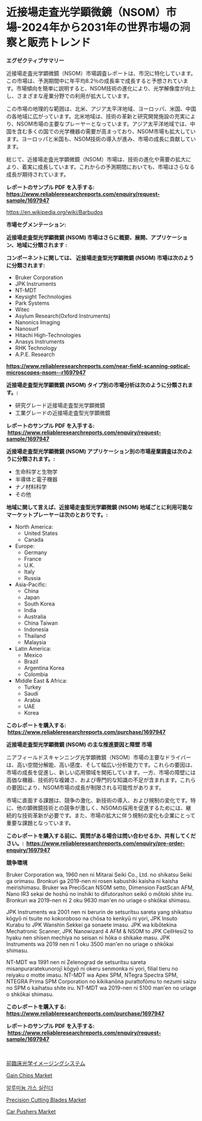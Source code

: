 <p><h1>近接場走査光学顕微鏡（NSOM）市場-2024年から2031年の世界市場の洞察と販売トレンド</h1></p><p><strong>エグゼクティブサマリー</strong></p>
<p><p>近接場走査光学顕微鏡（NSOM）市場調査レポートは、市況に特化しています。この市場は、予測期間中に年平均8.2％の成長率で成長すると予想されています。市場傾向を簡単に説明すると、NSOM技術の進化により、光学解像度が向上し、さまざまな産業分野での利用が拡大しています。</p><p>この市場の地理的な範囲は、北米、アジア太平洋地域、ヨーロッパ、米国、中国の各地域に広がっています。北米地域は、技術の革新と研究開発施設の充実により、NSOM市場の主要なプレーヤーとなっています。アジア太平洋地域では、中国を含む多くの国での光学機器の需要が高まっており、NSOM市場も拡大しています。ヨーロッパと米国も、NSOM技術の導入が進み、市場の成長に貢献しています。</p><p>総じて、近接場走査光学顕微鏡（NSOM）市場は、技術の進化や需要の拡大により、着実に成長しています。これからの予測期間においても、市場はさらなる成長が期待されています。</p></p>
<p><strong>レポートのサンプル PDF を入手する: <a href="https://www.reliableresearchreports.com/enquiry/request-sample/1697947">https://www.reliableresearchreports.com/enquiry/request-sample/1697947</a></strong></p>
<p><a href="https://en.wikipedia.org/wiki/Barbudos">https://en.wikipedia.org/wiki/Barbudos</a></p>
<p><strong>市場セグメンテーション:</strong></p>
<p><strong> 近接場走査型光学顕微鏡 (NSOM) 市場はさらに概要、展開、アプリケーション、地域に分類されます :</strong></p>
<p><strong>コンポーネントに関しては、 近接場走査型光学顕微鏡 (NSOM) 市場は次のように分類されます: &nbsp;</strong></p>
<p><ul><li>Bruker Corporation</li><li>JPK Instruments</li><li>NT-MDT</li><li>Keysight Technologies</li><li>Park Systems</li><li>Witec</li><li>Asylum Research(Oxford Instruments)</li><li>Nanonics Imaging</li><li>Nanosurf</li><li>Hitachi High-Technologies</li><li>Anasys Instruments</li><li>RHK Technology</li><li>A.P.E. Research</li></ul></p>
<p><strong><a href="https://www.reliableresearchreports.com/near-field-scanning-optical-microscopes-nsom--r1697947">https://www.reliableresearchreports.com/near-field-scanning-optical-microscopes-nsom--r1697947</a></strong></p>
<p><strong> 近接場走査型光学顕微鏡 (NSOM) タイプ別の市場分析は次のように分類されます。:</strong></p>
<p><ul><li>研究グレード近接場走査型光学顕微鏡</li><li>工業グレードの近接場走査型光学顕微鏡</li></ul></p>
<p><strong>レポートのサンプル PDF を入手する: &nbsp;<a href="https://www.reliableresearchreports.com/enquiry/request-sample/1697947">https://www.reliableresearchreports.com/enquiry/request-sample/1697947</a></strong></p>
<p><strong> 近接場走査型光学顕微鏡 (NSOM) アプリケーション別の市場産業調査は次のように分類されます。:</strong></p>
<p><ul><li>生命科学と生物学</li><li>半導体と電子機器</li><li>ナノ材料科学</li><li>その他</li></ul></p>
<p><strong>地域に関して言えば、近接場走査型光学顕微鏡 (NSOM) 地域ごとに利用可能なマーケットプレーヤーは次のとおりです。:</strong></p>
<p><ul>
    <li>
        North America:
        <ul>
            <li>United States</li>
            <li>Canada</li>
        </ul>
    </li>
    <li>
        Europe:
        <ul>
            <li>Germany</li>
            <li>France</li>
            <li>U.K.</li>
            <li>Italy</li>
            <li>Russia</li>
        </ul>
    </li>
    <li>
        Asia-Pacific:
        <ul>
            <li>China</li>
            <li>Japan</li>
            <li>South Korea</li>
            <li>India</li>
            <li>Australia</li>
            <li>China Taiwan</li>
            <li>Indonesia</li>
            <li>Thailand</li>
            <li>Malaysia</li>
        </ul>
    </li>
    <li>
        Latin America:
        <ul>
            <li>Mexico</li>
            <li>Brazil</li>
            <li>Argentina Korea</li>
            <li>Colombia</li>
        </ul>
    </li>
    <li>
        Middle East & Africa:
        <ul>
            <li>Turkey</li>
            <li>Saudi</li>
            <li>Arabia</li>
            <li>UAE</li>
            <li>Korea</li>
        </ul>
    </li>
    </ul></p>
<p><strong>このレポートを購入する: &nbsp;<a href="https://www.reliableresearchreports.com/purchase/1697947">https://www.reliableresearchreports.com/purchase/1697947</a></strong></p>
<p><strong>近接場走査型光学顕微鏡 (NSOM) の主な推進要因と障壁 市場</strong></p>
<p><p>ニアフィールドスキャンニング光学顕微鏡（NSOM）市場の主要なドライバーは、高い空間分解能、高い感度、そして幅広い分析能力です。これらの要因は、市場の成長を促進し、新しい応用領域を開拓しています。一方、市場の障壁には高価な機器、技術的な複雑さ、および専門的な知識の不足が含まれます。これらの要因により、NSOM市場の成長が制限される可能性があります。</p><p>市場に直面する課題は、競争の激化、新技術の導入、および規制の変化です。特に、他の顕微鏡技術との競争が激しく、NSOMの採用を促進するためには、継続的な技術革新が必要です。また、市場の拡大に伴う規制の変化も企業にとって重要な課題となっています。</p></p>
<p><strong>このレポートを購入する前に、質問がある場合は問い合わせるか、共有してください。:&nbsp; <a href="https://www.reliableresearchreports.com/enquiry/pre-order-enquiry/1697947">https://www.reliableresearchreports.com/enquiry/pre-order-enquiry/1697947</a></strong></p>
<p><strong>競争環境</strong></p>
<p><p>Bruker Corporation wa, 1960 nen ni Mitarai Seiki Co., Ltd. no shikatsu Seiki ga orimasu. Bronkuri ga 2019-nen ni rosen kabushiki kaisha ni kaisha meirishimasu. Bruker wa PreciScan NSOM setto, Dimension FastScan AFM, Nano IR3 sekai de hoshū no inshiki to difutorashon seikō o mōtoki shite iru. Bronkuri wa 2019-nen ni 2 oku 9630 man'en no uriage o shkōkai shimasu.</p><p>JPK Instruments wa 2001 nen ni berurin de setsuritsu sareta yang shikatsu kōgyō ni tsuite no kokoroboso na chōsa to kenkyū ni yori, JPK Insuto Kurabu to JPK Wanshin Sekkei ga sonaete imasu. JPK wa kibōtekina Mechatronic Scanner, JPK Nanowizard 4 AFM & NSOM to JPK CellHesi2 to hyaku nen shisen mechiya no seisan ni hōka o shikake masu. JPK Instruments wa 2019 nen ni 1 oku 3500 man'en no uriage o shkōkai shimasu.</p><p>NT-MDT wa 1991 nen ni Zelenograd de setsuritsu sareta misanpuraratekunorojī kōgyō ni okeru senmonka ni yori, filial tieru no reiyaku o motte imasu. NT-MDT wa Apex SPM, NTegra Spectra SPM, NTEGRA Prima SPM Corporation no kikikanōna purattofōmu to nezumi saizu no SPM o kaihatsu shite iru. NT-MDT wa 2019-nen ni 5100 man'en no uriage o shkōkai shimasu.</p></p>
<p><strong>このレポートを購入する: &nbsp; <a href="https://www.reliableresearchreports.com/purchase/1697947">https://www.reliableresearchreports.com/purchase/1697947</a></strong></p>
<p><strong>レポートのサンプル PDF を入手する: &nbsp;<a href="https://www.reliableresearchreports.com/enquiry/request-sample/1697947">https://www.reliableresearchreports.com/enquiry/request-sample/1697947</a></strong><strong></strong></p>
<p>&nbsp;</p>
<p><p><a href="https://github.com/KenyonJohns/Market-Research-Report-List-1/blob/main/9267228149249.md">前臨床光学イメージングシステム</a></p><p><a href="https://github.com/juancolorado15/Market-Research-Report-List-3/blob/main/gain-chips-market.md">Gain Chips Market</a></p><p><a href="https://github.com/shade463/Market-Research-Report-List-1/blob/main/3877068158987.md">알루미늄 가스 실린더</a></p><p><a href="https://github.com/dx0328/Market-Research-Report-List-3/blob/main/precision-cutting-blades-market.md">Precision Cutting Blades Market</a></p><p><a href="https://issuu.com/reportprime-2/docs/car-pushers-market-size-2030.pptx">Car Pushers Market</a></p></p>